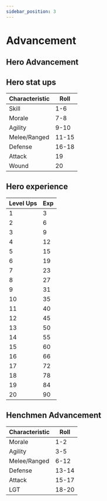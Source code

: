 ```yaml
---
sidebar_position: 3
---
```

# Advancement

## Hero Advancement
## Hero stat ups

| Characteristic | Roll  |
| -------------- | ----- |
| Skill          | 1-6   |
| Morale         | 7-8   |
| Agility        | 9-10  |
| Melee/Ranged   | 11-15 |
| Defense        | 16-18 |
| Attack         | 19    |
| Wound          | 20    |

## Hero experience

| Level Ups | Exp |
| --------- | --- |
| 1         | 3   |
| 2         | 6   |
| 3         | 9   |
| 4         | 12  |
| 5         | 15  |
| 6         | 19  |
| 7         | 23  |
| 8         | 27  |
| 9         | 31  |
| 10        | 35  |
| 11        | 40  |
| 12        | 45  |
| 13        | 50  |
| 14        | 55  |
| 15        | 60  |
| 16        | 66  |
| 17        | 72  |
| 18        | 78  |
| 19        | 84  |
| 20        | 90  |

## Henchmen Advancement

| Characteristic | Roll  |
| -------------- | ----- |
| Morale         | 1-2   |
| Agility        | 3-5   |
| Melee/Ranged   | 6-12  |
| Defense        | 13-14 |
| Attack         | 15-17 |
| LGT            | 18-20 |
